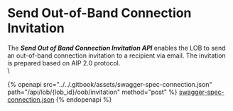 # Send Out-of-Band Connection Invitation

The _**Send Out of Band Connection Invitation API**_ enables the LOB to send an out-of-band connection invitation to a recipient via email. The invitation is prepared based on AIP 2.0 protocol.\
\


{% openapi src="../../.gitbook/assets/swagger-spec-connection.json" path="/api/lob/{lob_id}/oob/invitation" method="post" %}
[swagger-spec-connection.json](../../.gitbook/assets/swagger-spec-connection.json)
{% endopenapi %}





